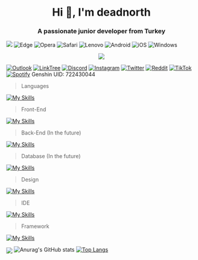 <h1 align="center">Hi 👋, I'm deadnorth</h1>
<h3 align="center">A passionate junior developer from Turkey</h3>

![](https://komarev.com/ghpvc/?username=deadnorth&color=390666&style=for-the-badge) ![Edge](https://img.shields.io/badge/Edge-0078D7?style=for-the-badge&logo=Microsoft-edge&logoColor=FAA61A) ![Opera](https://img.shields.io/badge/Opera-FF1B2D?style=for-the-badge&logo=Opera&logoColor=white) ![Safari](https://img.shields.io/badge/Safari-FF1B2D?style=for-the-badge&logo=Safari&logoColor=white) ![Lenovo](https://img.shields.io/badge/lenovo%20laptop-E2231A?style=for-the-badge&logo=lenovo&logoColor=white) ![Android](https://img.shields.io/badge/Android-3DDC84?style=for-the-badge&logo=android&logoColor=FAA61A) ![iOS](https://img.shields.io/badge/iOS-000000?style=for-the-badge&logo=ios&logoColor=FAA61A) ![Windows](https://img.shields.io/badge/Windows-0078D6?style=for-the-badge&logo=windows&logoColor=FAA61A)

<p align="center">
  <img src="https://lanyard.cnrad.dev/api/971120135656058901?theme=dark&bg=390666">
<a href="https://discord.com/users/971120135656058901" 

  
>[![Outlook](https://img.shields.io/badge/Microsoft_Outlook-0078D4?style=for-the-badge&logo=microsoft-outlook&logoColor=FAA61A)](mailto:mali.20072009@outlook.com?subject=[GitHub]%20Source%20Han%20Sans) [![LinkTree](https://img.shields.io/badge/linktree-39E09B?style=for-the-badge&logo=linktree&logoColor=white)](https://linktr.ee/sercee) [![Discord](https://img.shields.io/badge/Discord-5865F2?style=for-the-badge&logo=discord&logoColor=white)](https://discord.com/users/971120135656058901) [![Instagram](https://img.shields.io/badge/Instagram-E4405F?style=for-the-badge&logo=instagram&logoColor=white)](https://instagram.com/sercee.xyz) [![Twitter](https://img.shields.io/badge/Twitter-1DA1F2?style=for-the-badge&logo=twitter&logoColor=white)](https://twitter.com/sercee_xyz) [![Reddit](https://img.shields.io/badge/Reddit-FF4500?style=for-the-badge&logo=reddit&logoColor=white)](https://www.reddit.com/user/sinekmali) [![TikTok](https://img.shields.io/badge/TikTok-000000?style=for-the-badge&logo=tiktok&logoColor=white)](https://www.tiktok.com/@theburstone) [![Spotify](https://img.shields.io/badge/Spotify-1ED760?&style=for-the-badge&logo=spotify&logoColor=white)](https://open.spotify.com/user/cd92kcy4bhtcyyhkyhiq5xhu6?si=YI0SFkaZSGGcqAohOTCBpg&nd=1) Genshin UID: 722430044
  
> Languages

[![My Skills](https://skillicons.dev/icons?i=py,c)](https://skillicons.dev)

> Front-End

[![My Skills](https://skillicons.dev/icons?i=html,css)](https://skillicons.dev)

> Back-End (In the future)

[![My Skills](https://skillicons.dev/icons?i=js,nodejs,ts&theme=dark)](https://skillicons.dev)

> Database (In the future)

[![My Skills](https://skillicons.dev/icons?i=mongodb&theme=dark)](https://skillicons.dev)

> Design

[![My Skills](https://skillicons.dev/icons?i=ps,ae,ai,pr,blender,figma&theme=dark)](https://skillicons.dev)

> IDE

[![My Skills](https://skillicons.dev/icons?i=visualstudio,vscode&theme=dark)](https://skillicons.dev)

> Framework

[![My Skills](https://skillicons.dev/icons?i=unity,unreal&theme=dark)](https://skillicons.dev)


<img align="center" src="https://streak-stats.demolab.com?user=deadnorth&hide_border=true&border_radius=15&date_format=j%20M%5B%20Y%5D&card_width=597&background=390666&border=390666&stroke=FAA61A&ring=FAA61A&fire=FAA61A&currStreakNum=FFFFFF&sideNums=FFFFFF&currStreakLabel=CCCCCC&sideLabels=CCCCCC&dates=CCCCCC"> ![Anurag's GitHub stats](https://github-readme-stats.vercel.app/api?username=deadnorth&show_icons=true&bg_color=390666) [![Top Langs](https://github-readme-stats.vercel.app/api/top-langs/?username=deadnorth&hide_progress=true&bg_color=390666)](https://github.com/anuraghazra/github-readme-stats)

